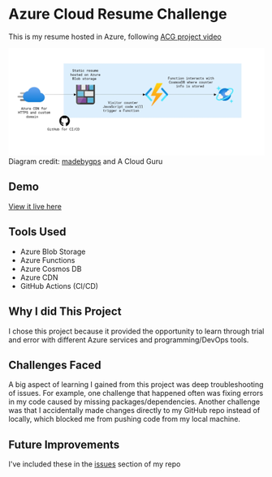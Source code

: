 # Azure Cloud Resume Challenge

This is my resume hosted in Azure, following [ACG project video](https://www.youtube.com/watch?v=ieYrBWmkfno)

![alt text](diagram.png)
Diagram credit: [madebygps](https://github.com/madebygps) and A Cloud Guru

## Demo
[View it live here](https://www.michaelresume.com/)

## Tools Used

- Azure Blob Storage
- Azure Functions
- Azure Cosmos DB
- Azure CDN
- GitHub Actions (CI/CD)

## Why I did This Project

I chose this project because it provided the opportunity to learn through trial and error with different Azure services and programming/DevOps tools. 

## Challenges Faced
A big aspect of learning I gained from this project was deep troubleshooting of issues. For example, one challenge that happened often was fixing errors in my code caused by missing packages/dependencies. Another challenge was that I accidentally made changes directly to my GitHub repo instead of locally, which blocked me from pushing code from my local machine.

## Future Improvements 

I've included these in the [issues](https://github.com/JustAnotherCloudGuy/azure-resume/issues) section of my repo

